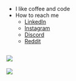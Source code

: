 - I like coffee and code
- How to reach me
    - [LinkedIn](https://www.linkedin.com/in/heshan-jayakody-6a2a71270/)
    - [Instagram](https://instagram.com/hheshan_j)
    - [Discord](https://discordapp.com/users/736142757420072991)
    - [Reddit](https://www.reddit.com/user/Appropriate-Show8753/)

![](https://github-readme-stats.vercel.app/api?username=hheshanj&show_icons=true&theme=tokyonight)
---
[![](https://visitcount.itsvg.in/api?id=hheshanj&icon=0&color=0)](https://visitcount.itsvg.in)
